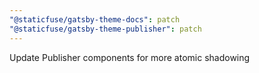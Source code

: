 ```yaml
---
"@staticfuse/gatsby-theme-docs": patch
"@staticfuse/gatsby-theme-publisher": patch
---
```


Update Publisher components for more atomic shadowing
